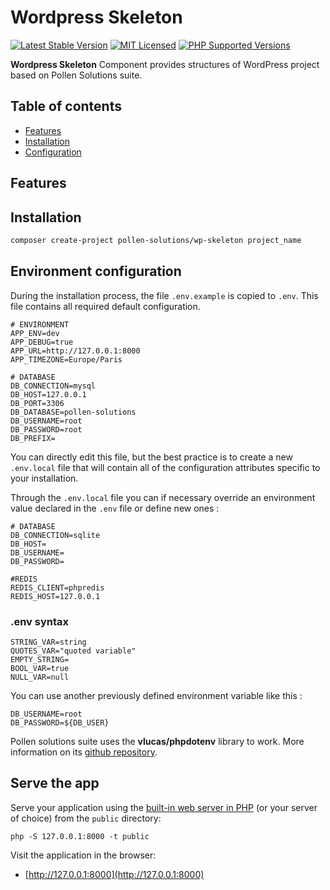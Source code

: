 # Wordpress Skeleton

[![Latest Stable Version](https://img.shields.io/packagist/v/pollen-solutions/wp-skeleton.svg?style=for-the-badge)](https://packagist.org/packages/pollen-solutions/wp-skeleton)
[![MIT Licensed](https://img.shields.io/badge/license-MIT-green?style=for-the-badge)](LICENSE.md)
[![PHP Supported Versions](https://img.shields.io/badge/PHP->=7.4-8892BF?style=for-the-badge&logo=php)](https://www.php.net/supported-versions.php)

**Wordpress Skeleton** Component provides structures of WordPress project based on Pollen Solutions suite.

## Table of contents

- [Features](#Features)
- [Installation](#Installation)
- [Configuration](#Configuration)

## Features

## Installation

```sh
composer create-project pollen-solutions/wp-skeleton project_name
```

## Environment configuration

During the installation process, the file ```.env.example``` is copied to ```.env```.
This file contains all required default configuration.

```dotenv
# ENVIRONMENT
APP_ENV=dev
APP_DEBUG=true
APP_URL=http://127.0.0.1:8000
APP_TIMEZONE=Europe/Paris

# DATABASE
DB_CONNECTION=mysql
DB_HOST=127.0.0.1
DB_PORT=3306
DB_DATABASE=pollen-solutions
DB_USERNAME=root
DB_PASSWORD=root
DB_PREFIX=
```

You can directly edit this file, but the best practice is to create a new ```.env.local``` file that will contain all of
the configuration attributes specific to your installation.

Through the ```.env.local``` file you can if necessary override an environment value declared in the ```.env``` file or
define new ones :

```dotenv
# DATABASE
DB_CONNECTION=sqlite
DB_HOST=
DB_USERNAME=
DB_PASSWORD=

#REDIS
REDIS_CLIENT=phpredis
REDIS_HOST=127.0.0.1
```

### .env syntax

```dotenv
STRING_VAR=string
QUOTES_VAR="quoted variable"
EMPTY_STRING=
BOOL_VAR=true
NULL_VAR=null
```

You can use another previously defined environment variable like this :

```dotenv
DB_USERNAME=root
DB_PASSWORD=${DB_USER}
```

Pollen solutions suite uses the **vlucas/phpdotenv** library to work. More information
on its [github repository](https://github.com/vlucas/phpdotenv).

## Serve the app

Serve your application using
the [built-in web server in PHP](https://www.php.net/manual/en/features.commandline.webserver.php) (or your server of
choice) from the ```public``` directory:

```shell
php -S 127.0.0.1:8000 -t public
```

Visit the application in the browser:

- [http://127.0.0.1:8000](http://127.0.0.1:8000)


